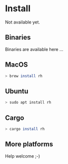 # Install

Not available yet.

## Binaries

Binaries are available here ...

## MacOS

```bash
> brew install rh
```

## Ubuntu

```bash
> sudo apt install rh
```

## Cargo

```bash
> cargo install rh
```

## More platforms

Help welcome ;-)
